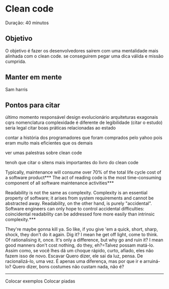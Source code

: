 # Clean code

Duração: 40 minutos

## Objetivo

O objetivo é fazer os desenvolvedores saírem com uma mentalidade mais alinhada com o clean code. se conseguirem pegar uma dica válida e missão cumprida.

## Manter em mente

Sam harris

## Pontos para citar

último momento responsável
design evolucionário
arquiteturas exagonais
cqrs
nomenclatura
complexidade é diferente de legibilidade (citar o estudo)
seria legal citar boas práticas relacionadas ao estado

contar a história dos programadores que foram comprados pelo yahoo
pois eram muito mais eficientes que os demais

ver umas palestras sobre clean code

tenoh que citar o sitens mais importantes do livro do clean code

Typically, maintenance will consume over 70% of the total
life cycle cost of a software product***
The act of reading code is the most time-consuming component of
all software maintenance activities***

Readability is not the same as complexity. Complexity is an
essential property of software; it arises from system requirements
and cannot be abstracted away. Readability, on the other hand, is
purely "accidental". Software engineers can only hope to control
accidental difficulties: coincidental readability can be addressed
fore more easily than intrinsic complexity.***

They're maybe gonna kill ya. So like, if you give 'em a quick, short, sharp, shock, they don't do it again. Dig it? I mean he get off light, come to think. Of rationalising it, once. It's only a difference, but why go and ruin it? I mean good manners don't cost nothing, do they, eh?=Talvez possam matá-lo. Assim como, se você lhes dá um choque rápido, curto, afiado, eles não fazem isso de novo. Escavar Quero dizer, ele sai da luz, pensa. De racionalizá-lo, uma vez. É apenas uma diferença, mas por que ir e arruiná-lo? Quero dizer, bons costumes não custam nada, não é?

----

Colocar exemplos
Colocar piadas

